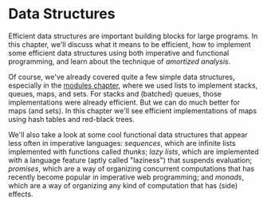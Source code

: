 # Data Structures

Efficient data structures are important building blocks for large programs.
In this chapter, we'll discuss what it means to be efficient, how to
implement some efficient data structures using both imperative and
functional programming, and learn about the technique of *amortized analysis*.

Of course, we've already covered quite a few simple data structures, especially
in the [modules chapter][fds], where we used lists to implement stacks, queues,
maps, and sets. For stacks and (batched) queues, those implementations were
already efficient. But we can do much better for maps (and sets). In this
chapter we'll see efficient implementations of maps using hash tables and
red-black trees.

[fds]: ../modules/functional_data_structures

We'll also take a look at some cool functional data structures that appear less
often in imperative languages: *sequences*, which are infinite lists implemented
with functions called *thunks*; *lazy lists*, which are implemented with a
language feature (aptly called "laziness") that suspends evaluation; *promises*,
which are a way of organizing concurrent computations that has recently become
popular in imperative web programming; and *monads*, which are a way of
organizing any kind of computation that has (side) effects.